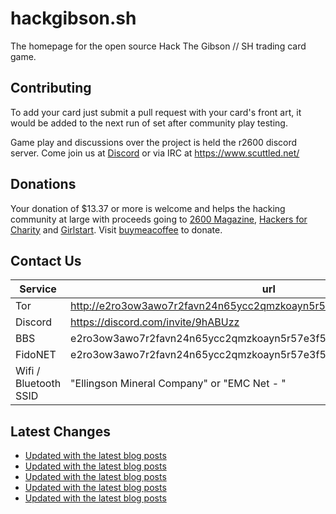 # hackgibson.sh
The homepage for the open source Hack The Gibson // SH trading card game.


## Contributing

To add your card just submit a pull request with your card's front art, it would be added to the next run of set after community play testing.

Game play and discussions over the project is held the r2600 discord server. Come join us at [Discord](https://discord.com/invite/9hABUzz) or via IRC at https://www.scuttled.net/


## Donations

Your donation of $13.37 or more is welcome and helps the hacking community at large with proceeds going to [2600 Magazine](https://2600.com/), [Hackers for Charity](https://hackersforcharity.org) and [Girlstart](https://girlstart.org).  Visit [buymeacoffee](https://www.buymeacoffee.com/hackgibson.sh) to donate.


## Contact Us

Service | url
-|-
Tor | http://e2ro3ow3awo7r2favn24n65ycc2qmzkoayn5r57e3f56nvjwdcgg32ad.onion
Discord | https://discord.com/invite/9hABUzz
BBS | e2ro3ow3awo7r2favn24n65ycc2qmzkoayn5r57e3f56nvjwdcgg32ad.onion:23
FidoNET | e2ro3ow3awo7r2favn24n65ycc2qmzkoayn5r57e3f56nvjwdcgg32ad.onion:24554
Wifi / Bluetooth SSID | "Ellingson Mineral Company" or "EMC Net - <fidonet address>"

## Latest Changes
<!-- BLOG-POST-LIST:START -->
- [Updated with the latest blog posts](https://github.com/DFW2600/hackgibson.sh/commit/5f5a5bd9d3d09977c721c2ee73b8c45f700cd68a)
- [Updated with the latest blog posts](https://github.com/DFW2600/hackgibson.sh/commit/0987d5f4b7a585d46728f2ded4f162b8de262a79)
- [Updated with the latest blog posts](https://github.com/DFW2600/hackgibson.sh/commit/e23048a17ef24a56d8917efdc753c83a093c21f3)
- [Updated with the latest blog posts](https://github.com/DFW2600/hackgibson.sh/commit/fa744177c6ae92e644e2c3e6bb47f518073879c2)
- [Updated with the latest blog posts](https://github.com/DFW2600/hackgibson.sh/commit/65d6dba3608b711ccd718b60d839e7ac8e6fca3f)
<!-- BLOG-POST-LIST:END -->
